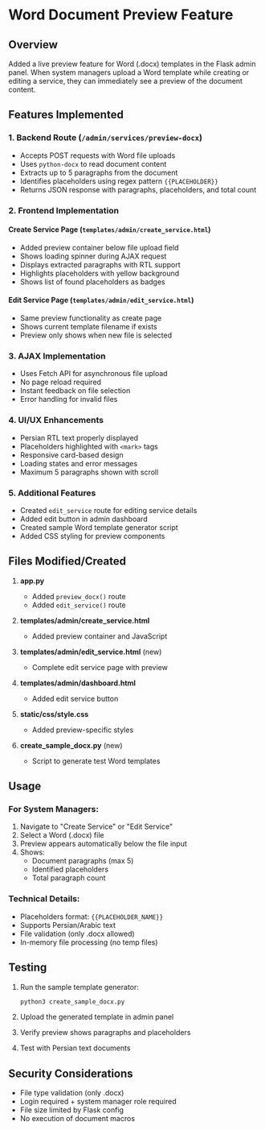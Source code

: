 # Word Document Preview Feature

## Overview
Added a live preview feature for Word (.docx) templates in the Flask admin panel. When system managers upload a Word template while creating or editing a service, they can immediately see a preview of the document content.

## Features Implemented

### 1. Backend Route (`/admin/services/preview-docx`)
- Accepts POST requests with Word file uploads
- Uses `python-docx` to read document content
- Extracts up to 5 paragraphs from the document
- Identifies placeholders using regex pattern `{{PLACEHOLDER}}`
- Returns JSON response with paragraphs, placeholders, and total count

### 2. Frontend Implementation

#### Create Service Page (`templates/admin/create_service.html`)
- Added preview container below file upload field
- Shows loading spinner during AJAX request
- Displays extracted paragraphs with RTL support
- Highlights placeholders with yellow background
- Shows list of found placeholders as badges

#### Edit Service Page (`templates/admin/edit_service.html`)
- Same preview functionality as create page
- Shows current template filename if exists
- Preview only shows when new file is selected

### 3. AJAX Implementation
- Uses Fetch API for asynchronous file upload
- No page reload required
- Instant feedback on file selection
- Error handling for invalid files

### 4. UI/UX Enhancements
- Persian RTL text properly displayed
- Placeholders highlighted with `<mark>` tags
- Responsive card-based design
- Loading states and error messages
- Maximum 5 paragraphs shown with scroll

### 5. Additional Features
- Created `edit_service` route for editing service details
- Added edit button in admin dashboard
- Created sample Word template generator script
- Added CSS styling for preview components

## Files Modified/Created

1. **app.py**
   - Added `preview_docx()` route
   - Added `edit_service()` route

2. **templates/admin/create_service.html**
   - Added preview container and JavaScript

3. **templates/admin/edit_service.html** (new)
   - Complete edit service page with preview

4. **templates/admin/dashboard.html**
   - Added edit service button

5. **static/css/style.css**
   - Added preview-specific styles

6. **create_sample_docx.py** (new)
   - Script to generate test Word templates

## Usage

### For System Managers:
1. Navigate to "Create Service" or "Edit Service"
2. Select a Word (.docx) file
3. Preview appears automatically below the file input
4. Shows:
   - Document paragraphs (max 5)
   - Identified placeholders
   - Total paragraph count

### Technical Details:
- Placeholders format: `{{PLACEHOLDER_NAME}}`
- Supports Persian/Arabic text
- File validation (only .docx allowed)
- In-memory file processing (no temp files)

## Testing

1. Run the sample template generator:
   ```bash
   python3 create_sample_docx.py
   ```

2. Upload the generated template in admin panel
3. Verify preview shows paragraphs and placeholders
4. Test with Persian text documents

## Security Considerations
- File type validation (only .docx)
- Login required + system manager role required
- File size limited by Flask config
- No execution of document macros